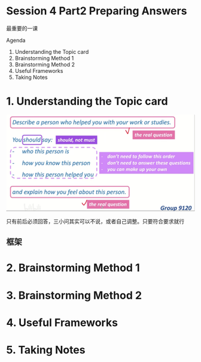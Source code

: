 # Session 4 Part2 Preparing Answers
最重要的一课

Agenda

1. Understanding the Topic card
2. Brainstorming Method 1
3. Brainstorming Method 2
4. Useful Frameworks
5. Taking Notes

# 1. Understanding the Topic card
![](https://raw.githubusercontent.com/Tosfk/Image/main/wechat_2025-04-22_224844_480.png)

只有前后必须回答，三小问其实可以不说，或者自己调整。只要符合要求就行



## 框架

# 2. Brainstorming Method 1

# 3. Brainstorming Method 2
# 4. Useful Frameworks
# 5. Taking Notes
